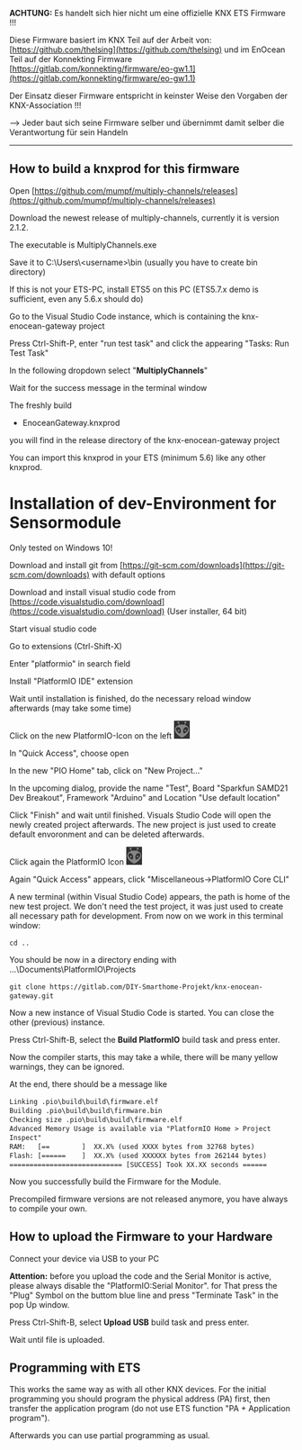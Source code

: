 **ACHTUNG:**
Es handelt sich hier nicht um eine offizielle KNX ETS Firmware !!! 

Diese Firmware basiert im KNX Teil auf der Arbeit von: [https://github.com/thelsing](https://github.com/thelsing) und im EnOcean Teil auf der Konnekting Firmware [https://gitlab.com/konnekting/firmware/eo-gw1.1](https://gitlab.com/konnekting/firmware/eo-gw1.1)

Der Einsatz dieser Firmware entspricht in keinster Weise den Vorgaben der KNX-Association !!!  

--> Jeder baut sich seine Firmware selber und übernimmt damit selber die Verantwortung für sein Handeln

-------------------------------------------------

## How to build a knxprod for this firmware

Open [https://github.com/mumpf/multiply-channels/releases](https://github.com/mumpf/multiply-channels/releases)

Download the newest release of multiply-channels, currently it is version 2.1.2.



The executable is MultiplyChannels.exe

Save it to C:\Users\\\<username>\bin (usually you have to create bin directory)

If this is not your ETS-PC, install ETS5 on this PC (ETS5.7.x demo is sufficient, even any 5.6.x should do)

Go to the Visual Studio Code instance, which is containing the knx-enocean-gateway project

Press Ctrl-Shift-P, enter "run test task" and click the appearing "Tasks: Run Test Task"

In the following dropdown select "**MultiplyChannels**"

Wait for the success message in the terminal window

The freshly build

* EnoceanGateway.knxprod

you will find in the release directory of the knx-enocean-gateway project

You can import this knxprod in your ETS (minimum 5.6) like any other knxprod.

# Installation of dev-Environment for Sensormodule

Only tested on Windows 10!

Download and install git from [https://git-scm.com/downloads](https://git-scm.com/downloads) with default options

Download and install visual studio code from [https://code.visualstudio.com/download](https://code.visualstudio.com/download) (User installer, 64 bit)

Start visual studio code

Go to extensions (Ctrl-Shift-X)

Enter "platformio" in search field

Install "PlatformIO IDE" extension

Wait until installation is finished, do the necessary reload window afterwards (may take some time)

Click on the new PlatformIO-Icon on the left ![PIO-Icon](pic/PIO2.png)

In "Quick Access", choose open

In the new "PIO Home" tab, click on "New Project..."

In the upcoming dialog, provide the name "Test", Board "Sparkfun SAMD21 Dev Breakout", Framework "Arduino" and Location "Use default location"

Click "Finish" and wait until finished. Visuals Studio Code will open the newly created project afterwards. The new project is just used to create default envoronment and can be deleted afterwards.

Click again the PlatformIO Icon ![PIO-Icon](pic/PIO2.png)

Again "Quick Access" appears, click "Miscellaneous->PlatformIO Core CLI"

A new terminal (within Visual Studio Code) appears, the path is home of the new test project. We don't need the test project, it was just used to create all necessary path for development.
From now on we work in this terminal window:

    cd .. 

You should be now in a directory ending with ...\Documents\PlatformIO\Projects

    git clone https://gitlab.com/DIY-Smarthome-Projekt/knx-enocean-gateway.git
  
Now a new instance of Visual Studio Code is started. You can close the other (previous) instance.

Press Ctrl-Shift-B, select the **Build PlatformIO** build task and press enter.

Now the compiler starts, this may take a while, there will be many yellow warnings, they can be ignored.

At the end, there should be a message like

    Linking .pio\build\build\firmware.elf
    Building .pio\build\build\firmware.bin
    Checking size .pio\build\build\firmware.elf
    Advanced Memory Usage is available via "PlatformIO Home > Project Inspect"
    RAM:   [==        ]  XX.X% (used XXXX bytes from 32768 bytes)
    Flash: [======    ]  XX.X% (used XXXXXX bytes from 262144 bytes)
    ============================ [SUCCESS] Took XX.XX seconds ======

Now you successfully build the Firmware for the Module.

Precompiled firmware versions are not released anymore, you have always to compile your own.

## How to upload the Firmware to your Hardware

Connect your device via USB to your PC

**Attention:** before you upload the code and the Serial Monitor is active, please always disable the "PlatformIO:Serial Monitor". for That press the "Plug" Symbol on the buttom blue line and press "Terminate Task" in the pop Up window.  

Press Ctrl-Shift-B, select **Upload USB** build task and press enter.

Wait until file is uploaded.

## Programming with ETS

This works the same way as with all other KNX devices. For the initial programming you should program the physical address (PA) first, then transfer the application program (do not use ETS function "PA + Application program").

Afterwards you can use partial programming as usual.
